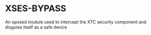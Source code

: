 # XSES-BYPASS
An xposed module used to intercept the XTC security component and disguise itself as a safe device
